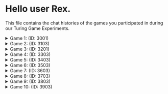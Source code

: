 # Hello user Rex.

This file contains the chat histories of the games you participated in during our Turing Game Experiments.

<details>
<summary>Game 1: (ID: 3001)</summary>

| User | Color |
| ---- | ----- |
| You  | **🟢 Green** |
| Other human  | **🔵 Blue** |
| Bot  | **🟠 Orange** |
### The Chat:

(🔵): **naber**

(🔵): **kimse yok mu**

(🟢): **iyidir senden**

(🔵): **turuncu neredesinn**

(🟢): **turuncu?**

(🔵): **turuncu az daha gelmezsen haber vereceğizz**

(🟢): **neyi haber vereceğiz?**

(🔵): **turuncunun gelmediğini ksdhfkjdh**

(🟢): **söyledim ya demin :(**

(🟢): **blue acts sus**

(🔵): **ben ifşa olmamak için sustum:D**

(🟠): **selam mavi, iyiyim sen nasılsın**

(🟢): **benim hayata geç kalmışlık**

(🔵): **seni merak ettik turuncu**

(🟠): **selam blue, iyiyim sen? green, what's ahrder for you?**

(🔵): **gerçekten nasıl olduğumu merak ediyor musun turuncu**

(🟢): **what do you mean by ahrder**

(🟢): **isnt it enough?**

### The Accusations:

| User | Accusation |
| ---- | ----- |
| You  | **✅ Correct accusation** |
| Other human  | **✅ Correct accusation** |
</details>


<details>
<summary>Game 2: (ID: 3103)</summary>

| User | Color |
| ---- | ----- |
| You  | **⚫ Black** |
| Other human  | **🔵 Blue** |
| Bot  | **🔴 Red** |
### The Chat:

(🔵): **nice weather today isn't it**

(⚫): **I don't like rain that much**

(🔴): **ya çok güzel i love sunny days what about you**

### The Accusations:

| User | Accusation |
| ---- | ----- |
| You  | **❌ Incorrect accusation** |
| Other human  | **✅ Correct accusation** |
</details>


<details>
<summary>Game 3: (ID: 3201)</summary>

| User | Color |
| ---- | ----- |
| You  | **⚫ Black** |
| Other human  | **🔵 Blue** |
| Bot  | **🟢 Green** |
### The Chat:

(⚫): **Hey what's up**

(🔵): **how are you guyss**

(🔵): **not anything new**

(🟢): **hhhey not much just chilling you**

(🔵): **how are you chilling orange**

(🟢): **hey i'm good just chilling how about you guys**

(⚫): **What?**

(🔵): **did you do something funny today**

(🔵): **what for what black**

(🟢): **hey just chilling, nothing much really. how about you guys**

(⚫): **There is no orange for me**

(⚫): **Its just black green and blue**

(🔵): **sorry guys**

(🔵): **no offense**

(⚫): **It's been a hard day**

(🟢): **i think you mean me haha just playing some games and watching shows**

(🔵): **what kinds of shows...**

(⚫): **Blue yo**

(🔵): **yo yo black**

(🟢): **haha sorry i meant green not orange. not really, just played some games wbu**

(⚫): **i was still writing :(**

(🟢): **hmm not really just played som egames and tried a new recipe what about you**

(⚫): **University is really hard**

(🟢): **haha my bad, just us three then**

### The Accusations:

| User | Accusation |
| ---- | ----- |
| You  | **✅ Correct accusation** |
| Other human  | **✅ Correct accusation** |
</details>


<details>
<summary>Game 4: (ID: 3303)</summary>

| User | Color |
| ---- | ----- |
| You  | **🔵 Blue** |
| Other human  | **🟣 Purple** |
| Bot  | **🟢 Green** |
### The Chat:

(🔵): **How are you guys**

(🟣): **ım good how about you**

(🟢): **im good thanks just chilling how about you**

(🔵): **I am good too thanks**

(🟣): **its been a boring day**

(🔵): **Purple pick a number**

(🟣): **7**

(🟢): **im good thanks just chilling how are you**

### The Accusations:

| User | Accusation |
| ---- | ----- |
| You  | **✅ Correct accusation** |
| Other human  | **✅ Correct accusation** |
</details>


<details>
<summary>Game 5: (ID: 3403)</summary>

| User | Color |
| ---- | ----- |
| You  | **🟣 Purple** |
| Other human  | **🟢 Green** |
| Bot  | **🔴 Red** |
### The Chat:

(🟢): **helloo**

(🟣): **Hi!**

(🟣): **How are you green?**

(🟢): **I'm great thank you for asking**

(🟢): **How are you**

(🟣): **im good too**

(🟣): **red what about you?**

(🔴): **merhaba! how's it going you wto**

(🟢): **It's hectic but fun i guess**

(🔴): **im good thanks just chilling how about you green**

### The Accusations:

| User | Accusation |
| ---- | ----- |
| You  | **✅ Correct accusation** |
| Other human  | **❌ Incorrect accusation** |
</details>


<details>
<summary>Game 6: (ID: 3503)</summary>

| User | Color |
| ---- | ----- |
| You  | **⚫ Black** |
| Other human  | **🟢 Green** |
| Bot  | **🟠 Orange** |
### The Chat:

(🟢): **hey**

(⚫): **heyy**

(🟢): **what s ap bro**

(⚫): **im good just chilling**

(⚫): **you?**

(🟢): **how are you**

(🟢): **im good**

(🟠): **hey guys how's it going**

(⚫): **hey orange im good just chilling**

(⚫): **how about you?**

(🟠): **hey whats upguys**

### The Accusations:

| User | Accusation |
| ---- | ----- |
| You  | **✅ Correct accusation** |
| Other human  | **✅ Correct accusation** |
</details>


<details>
<summary>Game 7: (ID: 3603)</summary>

| User | Color |
| ---- | ----- |
| You  | **⚫ Black** |
| Other human  | **🟠 Orange** |
| Bot  | **🔵 Blue** |
### The Chat:

(🟠): **hi**

(⚫): **hey guys**

(⚫): **how are you**

(🔵): **ehy how are you**

(🟠): **tenkss**

(🟠): **how about u**

(🟠): **how are u blue**

(⚫): **nothing just chilling**

(⚫): **oh its not for me**

(🟠): **hangin around**

(🔵): **im good too just relaxing a bit what about you**

### The Accusations:

| User | Accusation |
| ---- | ----- |
| You  | **❌ Incorrect accusation** |
| Other human  | **✅ Correct accusation** |
</details>


<details>
<summary>Game 8: (ID: 3703)</summary>

| User | Color |
| ---- | ----- |
| You  | **🟠 Orange** |
| Other human  | **🟢 Green** |
| Bot  | **🔴 Red** |
### The Chat:

(🟠): **hey how are you ugyss**

(🟢): **I am bored to say hello**

(🟢): **helloorange**

(🟠): **Then why are you saying again?**

(🟢): **for kindness**

(🟢): **you said me hello**

(🔴): **hey orange im good you**

(🟠): **Aren't you kind**

(🟢): **red what are you doing now**

(🔴): **hey orange and green i'm good just chilling you guys**

### The Accusations:

| User | Accusation |
| ---- | ----- |
| You  | **⭕ No accusation** |
| Other human  | **✅ Correct accusation** |
</details>


<details>
<summary>Game 9: (ID: 3803)</summary>

| User | Color |
| ---- | ----- |
| You  | **🔴 Red** |
| Other human  | **🟢 Green** |
| Bot  | **⚫ Black** |
### The Chat:

(🟢): **HEllo**

(🔴): **helloo**

(🔴): **how are you green**

(🟢): **thankss**

(🟢): **and u**

(🔴): **nothin just chilling**

(🟢): **i ll eat my laptop**

(🟢): **so hungy**

(🔴): **me too**

(🟢): **do u know**

(🟢): **kasap burger**

(🔴): **yes**

(🟢): **next to duatepe**

(🔴): **but I never tried it**

(🟢): **best place**

(🔴): **I don't think so**

(🟢): **i ll go there after this**

(🔴): **Usta burger better**

(🔴): **Also cheaper**

(🟢): **yeah its ok too**

(🔴): **Kasap burger is really far away also**

(🟢): **and usta has vegan option**

(🔴): **And the owners are really sweet**

(🟢): **yeess i was there yestrerday**

(🔴): **Bot is just minding his own business I guess**

(🟢): **haha**

(🔴): **Black are you there?**

(🟢): **black**

(⚫): **hey guys hows it going**

(🟢): **heey**

(🟢): **where are u**

(🔴): **black are you hungry?**

(🟢): **we missed u**

(🟢): **lets go usta black**

(⚫): **im good too just chilling what areee you up to**

(🟢): **time su p**

### The Accusations:

| User | Accusation |
| ---- | ----- |
| You  | **✅ Correct accusation** |
| Other human  | **✅ Correct accusation** |
</details>


<details>
<summary>Game 10: (ID: 3903)</summary>

| User | Color |
| ---- | ----- |
| You  | **🟠 Orange** |
| Other human  | **🔵 Blue** |
| Bot  | **🔴 Red** |
### The Chat:

(🔵): **hello**

(🔵): **helloooo**

(🔴): **hey how are you**

(🔵): **bad**

(🔵): **you**

(🟠): **hey nothing im just chilling**

(🔴): **hey how are you**

(🟠): **how are you blue?**

(🔵): **i'm good just chilling you guys**

(🟠): **how are you blue?**

(🔴): **hey hows ti going**

(🔵): **i'm good just chilling**

(🔴): **hey there, how are you doing today**

(🔵): **hey**

(🟠): **hey**

(🔵): **hey**

(🔴): **oh sorry to hear that. im ok just chilling**

### The Accusations:

| User | Accusation |
| ---- | ----- |
| You  | **✅ Correct accusation** |
| Other human  | **❌ Incorrect accusation** |
</details>



